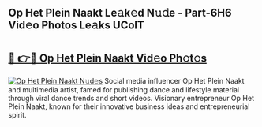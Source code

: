 ## Op Het Plein Naakt Le𝚊k𝚎d N𝚞𝚍e - Part-6H6 Vid𝚎o Photos Le𝚊ks UColT

# <h2><a href="http://fbag1h.evod.top/?m=Op+Het+Plein+Naakt">🔗 👉🔴 Op Het Plein Naakt Vid𝚎o Ph𝚘t𝚘s</a></h2>

[![Op Het Plein Naakt N𝚞d𝚎s](https://i.imgur.com/8V9OHl7.gif)](http://fbag1h.evod.top/?m=Op+Het+Plein+Naakt)
Social media influencer Op Het Plein Naakt and multimedia artist, famed for publishing dance and lifestyle material through viral dance trends and short videos. Visionary entrepreneur Op Het Plein Naakt, known for their innovative business ideas and entrepreneurial spirit. 
